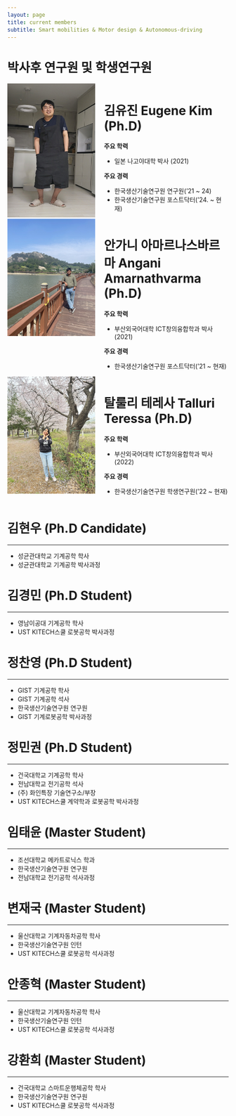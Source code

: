 ```yaml
---
layout: page
title: current members
subtitle: Smart mobilities & Motor design & Autonomous-driving
---
```


# 박사후 연구원 및 학생연구원

<div style="display: flex; align-items: flex-start;">
  <img src="https://raw.githubusercontent.com/hrchalab/hrchalab.github.io/master/assets/img/egkim.jpg" alt="Eugene Kim" style="width: 200px; margin-right: 20px;" />
  
  <div>
    <h1>김유진 Eugene Kim (Ph.D)</h1>
    <p><strong>주요 학력</strong></p>
    <ul>
      <li>일본 나고야대학 박사 (2021)</li>
    </ul>
    <p><strong>주요 경력</strong></p>
    <ul>
      <li>한국생산기술연구원 연구원(’21 ~ 24)</li>
      <li>한국생산기술연구원 포스트닥터(’24. ~ 현재)</li>
    </ul>
  </div>
</div>

<div style="display: flex; align-items: flex-start;">
  <img src="https://raw.githubusercontent.com/hrchalab/hrchalab.github.io/master/assets/img/angani.png" alt="Angani amarna varma" style="width: 200px; margin-right: 20px;" />
  
  <div>
    <h1>안가니 아마르나스바르마 Angani Amarnathvarma (Ph.D)</h1>
    <p><strong>주요 학력</strong></p>
    <ul>
      <li>부산외국어대학 ICT창의융합학과 박사 (2021)</li>
    </ul>
    <p><strong>주요 경력</strong></p>
    <ul>
      <li>한국생산기술연구원 포스트닥터(’21 ~ 현재)</li>
    </ul>
  </div>
</div>

<div style="display: flex; align-items: flex-start;">
  <img src="https://raw.githubusercontent.com/hrchalab/hrchalab.github.io/master/assets/img/teressa.png" alt="Angani amarna varma" style="width: 200px; margin-right: 20px;" />
  
  <div>
    <h1>탈룰리 테레사 Talluri Teressa (Ph.D)</h1>
    <p><strong>주요 학력</strong></p>
    <ul>
      <li>부산외국어대학 ICT창의융합학과 박사 (2022)</li>
    </ul>
    <p><strong>주요 경력</strong></p>
    <ul>
      <li>한국생산기술연구원 학생연구원(’22 ~ 현재)</li>
    </ul>
  </div>
</div>

# 김현우 (Ph.D Candidate)
---
- 성균관대학교 기계공학 학사
- 성균관대학교 기계공학 박사과정

# 김경민 (Ph.D Student)
---
- 영남이공대 기계공학 학사
- UST KITECH스쿨 로봇공학 박사과정

# 정찬영 (Ph.D Student)
---
- GIST 기계공학 학사
- GIST 기계공학 석사
- 한국생산기술연구원 연구원
- GIST 기계로봇공학 박사과정

# 정민권 (Ph.D Student)
---
- 건국대학교 기계공학 학사
- 전남대학교 전기공학 석사
- (주) 화인특장 기술연구소/부장
- UST KITECH스쿨 계약학과 로봇공학 박사과정

# 임태윤 (Master Student)
---
- 조선대학교 메카트로닉스 학과
- 한국생산기술연구원 연구원
- 전남대학교 전기공학 석사과정

# 변재국 (Master Student)
---
- 울산대학교 기계자동차공학 학사
- 한국생산기술연구원 인턴
- UST KITECH스쿨 로봇공학 석사과정

# 안종혁 (Master Student)
---
- 울산대학교 기계자동차공학 학사
- 한국생산기술연구원 인턴
- UST KITECH스쿨 로봇공학 석사과정

# 강환희 (Master Student)
---
- 건국대학교 스마트운행체공학 학사
- 한국생산기술연구원 연구원
- UST KITECH스쿨 로봇공학 석사과정
